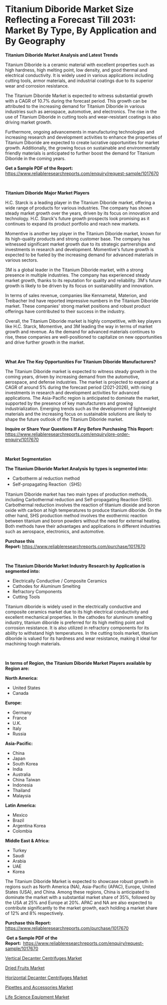 <p><h1>Titanium Diboride Market Size Reflecting a Forecast Till 2031: Market By Type, By Application and By Geography</h1></p><p><strong>Titanium Diboride Market Analysis and Latest Trends</strong></p>
<p><p>Titanium Diboride is a ceramic material with excellent properties such as high hardness, high melting point, low density, and good thermal and electrical conductivity. It is widely used in various applications including cutting tools, armor materials, and industrial coatings due to its superior wear and corrosion resistance.</p><p>The Titanium Diboride Market is expected to witness substantial growth with a CAGR of 10.7% during the forecast period. This growth can be attributed to the increasing demand for Titanium Diboride in various industries such as aerospace, automotive, and electronics. The rise in the use of Titanium Diboride in cutting tools and wear-resistant coatings is also driving market growth.</p><p>Furthermore, ongoing advancements in manufacturing technologies and increasing research and development activities to enhance the properties of Titanium Diboride are expected to create lucrative opportunities for market growth. Additionally, the growing focus on sustainable and environmentally friendly materials is anticipated to further boost the demand for Titanium Diboride in the coming years.</p></p>
<p><strong>Get a Sample PDF of the Report:&nbsp;</strong> <a href="https://www.reliableresearchreports.com/enquiry/request-sample/1017670">https://www.reliableresearchreports.com/enquiry/request-sample/1017670</a></p>
<p>&nbsp;</p>
<p><strong>Titanium Diboride Major Market Players</strong></p>
<p><p>H.C. Starck is a leading player in the Titanium Diboride market, offering a wide range of products for various industries. The company has shown steady market growth over the years, driven by its focus on innovation and technology. H.C. Starck's future growth prospects look promising as it continues to expand its product portfolio and reach new markets.</p><p>Momentive is another key player in the Titanium Diboride market, known for its high-quality products and strong customer base. The company has witnessed significant market growth due to its strategic partnerships and investments in research and development. Momentive's future growth is expected to be fueled by the increasing demand for advanced materials in various sectors.</p><p>3M is a global leader in the Titanium Diboride market, with a strong presence in multiple industries. The company has experienced steady market growth, thanks to its reputation for quality and reliability. 3M's future growth is likely to be driven by its focus on sustainability and innovation.</p><p>In terms of sales revenue, companies like Kennametal, Materion, and Treibacher Ind have reported impressive numbers in the Titanium Diboride market. These companies' strong market positions and robust product offerings have contributed to their success in the industry.</p><p>Overall, the Titanium Diboride market is highly competitive, with key players like H.C. Starck, Momentive, and 3M leading the way in terms of market growth and revenue. As the demand for advanced materials continues to rise, these companies are well-positioned to capitalize on new opportunities and drive further growth in the market.</p></p>
<p>&nbsp;</p>
<p><strong>What Are The Key Opportunities For Titanium Diboride Manufacturers?</strong></p>
<p><p>The Titanium Diboride market is expected to witness steady growth in the coming years, driven by increasing demand from the automotive, aerospace, and defense industries. The market is projected to expand at a CAGR of around 5% during the forecast period (2021-2026), with rising investments in research and development activities for advanced applications. The Asia-Pacific region is anticipated to dominate the market, supported by the presence of key manufacturers and growing industrialization. Emerging trends such as the development of lightweight materials and the increasing focus on sustainable solutions are likely to shape the future outlook of the Titanium Diboride market.</p></p>
<p><strong>Inquire or Share Your Questions If Any Before Purchasing This Report:</strong> <a href="https://www.reliableresearchreports.com/enquiry/pre-order-enquiry/1017670">https://www.reliableresearchreports.com/enquiry/pre-order-enquiry/1017670</a></p>
<p>&nbsp;</p>
<p><strong>Market Segmentation</strong></p>
<p><strong>The Titanium Diboride Market Analysis by types is segmented into:</strong></p>
<p><ul><li>Carbotherm al reduction method</li><li>Self-propagating Reaction（SHS）</li></ul></p>
<p><p>Titanium Diboride market has two main types of production methods, including Carbothermal reduction and Self-propagating Reaction (SHS). Carbothermal reduction involves the reaction of titanium dioxide and boron oxide with carbon at high temperatures to produce titanium diboride. On the other hand, SHS production method involves the exothermic reaction between titanium and boron powders without the need for external heating. Both methods have their advantages and applications in different industries such as aerospace, electronics, and automotive.</p></p>
<p><strong>Purchase this Report:&nbsp;</strong><a href="https://www.reliableresearchreports.com/purchase/1017670">https://www.reliableresearchreports.com/purchase/1017670</a></p>
<p>&nbsp;</p>
<p><strong>The Titanium Diboride Market Industry Research by Application is segmented into:</strong></p>
<p><ul><li>Electrically Conductive / Composite Ceramics</li><li>Cathodes for Aluminum Smelting</li><li>Refractory Components</li><li>Cutting Tools</li></ul></p>
<p><p>Titanium diboride is widely used in the electrically conductive and composite ceramics market due to its high electrical conductivity and excellent mechanical properties. In the cathodes for aluminum smelting industry, titanium diboride is preferred for its high melting point and corrosion resistance. It is also utilized in refractory components for its ability to withstand high temperatures. In the cutting tools market, titanium diboride is valued for its hardness and wear resistance, making it ideal for machining tough materials.</p></p>
<p>&nbsp;</p>
<p><strong>In terms of Region, the Titanium Diboride Market Players available by Region are:</strong></p>
<p>
    <p> <strong> North America: </strong>
        <ul>
            <li>United States</li>
            <li>Canada</li>
        </ul>
        </p> 
    <p> <strong> Europe: </strong>
        <ul>
            <li>Germany</li>
            <li>France</li>
            <li>U.K.</li>
            <li>Italy</li>
            <li>Russia</li>
        </ul>
        </p> 
    <p> <strong> Asia-Pacific: </strong>
        <ul>
            <li>China</li>
            <li>Japan</li>
            <li>South Korea</li>
            <li>India</li>
            <li>Australia</li>
            <li>China Taiwan</li>
            <li>Indonesia</li>
            <li>Thailand</li>
            <li>Malaysia</li>
        </ul>
        </p> 
    <p> <strong> Latin America: </strong>
        <ul>
            <li>Mexico</li>
            <li>Brazil</li>
            <li>Argentina Korea</li>
            <li>Colombia</li>
        </ul>
        </p> 
    <p> <strong> Middle East & Africa: </strong>
        <ul>
            <li>Turkey</li>
            <li>Saudi</li>
            <li>Arabia</li>
            <li>UAE</li>
            <li>Korea</li>
        </ul>
    </p>
    </p>
<p><p>The Titanium Diboride Market is expected to showcase robust growth in regions such as North America (NA), Asia-Pacific (APAC), Europe, United States (USA), and China. Among these regions, China is anticipated to dominate the market with a substantial market share of 35%, followed by the USA at 25% and Europe at 20%. APAC and NA are also expected to contribute significantly to the market growth, each holding a market share of 12% and 8% respectively.</p></p>
<p><strong>Purchase this Report: </strong><a href="https://www.reliableresearchreports.com/purchase/1017670">https://www.reliableresearchreports.com/purchase/1017670</a></p>
<p>&nbsp;<strong>Get a Sample PDF of the Report:&nbsp;&nbsp;</strong><a href="https://www.reliableresearchreports.com/enquiry/request-sample/1017670">https://www.reliableresearchreports.com/enquiry/request-sample/1017670</a></p>
<p><strong></strong></p>
<p><p><a href="https://medium.com/p/20d394bf6ac0/edit">Vertical Decanter Centrifuges Market</a></p><p><a href="https://github.com/pjcfca/Market-Research-Report-List-1/blob/main/dried-fruits-market.md">Dried Fruits Market</a></p><p><a href="https://medium.com/p/b7c222594ad8/edit">Horizontal Decanter Centrifuges Market</a></p><p><a href="https://github.com/wusalecollins540tpqoz/Market-Research-Report-List-1/blob/main/pipettes-and-accessories-market.md">Pipettes and Accessories Market</a></p><p><a href="https://medium.com/p/ffbba286c7c5/edit">Life Science Equipment Market</a></p></p>
